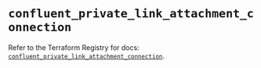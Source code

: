 # `confluent_private_link_attachment_connection`

Refer to the Terraform Registry for docs: [`confluent_private_link_attachment_connection`](https://registry.terraform.io/providers/confluentinc/confluent/2.9.0/docs/resources/private_link_attachment_connection).
